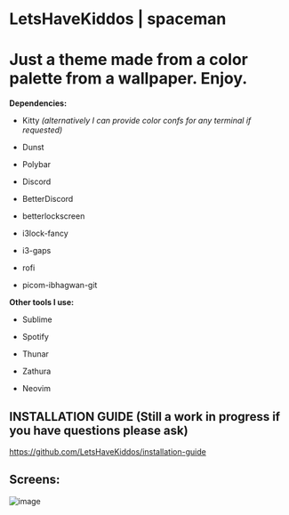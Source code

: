  **LetsHaveKiddos** | **spaceman**
===========================

Just a theme made from a color palette from a wallpaper. Enjoy.
===========================

**Dependencies:**

* Kitty *(alternatively I can provide color confs for any terminal if requested)*

* Dunst

* Polybar

* Discord

* BetterDiscord

* betterlockscreen

* i3lock-fancy

* i3-gaps

* rofi

* picom-ibhagwan-git

**Other tools I use:**

* Sublime

* Spotify

* Thunar

* Zathura

* Neovim


## INSTALLATION GUIDE (Still a work in progress if you have questions please ask)
https://github.com/LetsHaveKiddos/installation-guide

## Screens:

![image](screenshots/reddit-screenshots.png)
